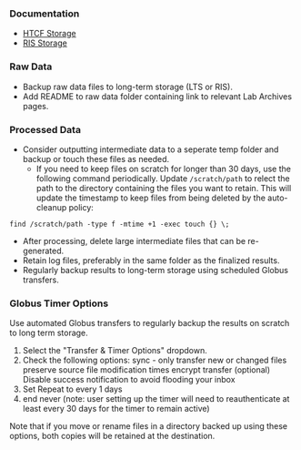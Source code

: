 ### Documentation
- [HTCF Storage](https://htcf.github.io/docs/storage/)
- [RIS Storage](https://docs.ris.wustl.edu/doc/storage/03_storage.html#designing-a-storage-layout)

### Raw Data
- Backup raw data files to long-term storage (LTS or RIS).
- Add README to raw data folder containing link to relevant Lab Archives pages.

### Processed Data
- Consider outputting intermediate data to a seperate temp folder and backup or touch these files as needed.
  - If you need to keep files on scratch for longer than 30 days, use the following command periodically. Update `/scratch/path` to relect the path to the directory containing the files you want to retain. This will update the timestamp to keep files from being deleted by the auto-cleanup policy:
```
find /scratch/path -type f -mtime +1 -exec touch {} \;
```
- After processing, delete large intermediate files that can be re-generated. 
- Retain log files, preferably in the same folder as the finalized results.
- Regularly backup results to long-term storage using scheduled Globus transfers.


### Globus Timer Options

Use automated Globus transfers to regularly backup the results on scratch to long term storage.

1. Select the "Transfer & Timer Options" dropdown.
2. Check the following options:
   sync - only transfer new or changed files
   preserve source file modification times
   encrypt transfer
   (optional) Disable success notification to avoid flooding your inbox
3. Set Repeat to every 1 days
4. end never (note: user setting up the timer will need to reauthenticate at least every 30 days for the timer to remain active)

Note that if you move or rename files in a directory backed up using these options, both copies will be retained at the destination. 
